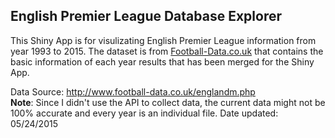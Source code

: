 ## English Premier League Database Explorer  

This Shiny App is for visulizating English Premier League information from year 1993 to 2015.
The dataset is from [Football-Data.co.uk](http://www.football-data.co.uk/englandm.php) that contains the basic information of each year results that has been merged for the Shiny App.  

Data Source: http://www.football-data.co.uk/englandm.php  
**Note**: Since I didn't use the API to collect data, the current data might not be 100% accurate and every year is an individual file.
Date updated: 05/24/2015  
   

